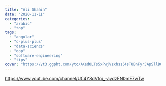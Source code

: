 ```yaml
---
title: "Ali Shahin"
date: "2020-11-11"
categories:
  - "arabic"
  - "top"
tags:
  - "angular"
  - "c-plus-plus"
  - "data-science"
  - "oop"
  - "software-engineering"
  - "tips"
cover: "https://yt3.ggpht.com/ytc/AKedOLTs5xPwjVzxhss34sTUBnFyrJApSllD0pa3oQaOhw=s88-c-k-c0x00ffffff-no-rj"
---
```


https://www.youtube.com/channel/UC4Y8dVfo\_-aydzENDmE7wTw
